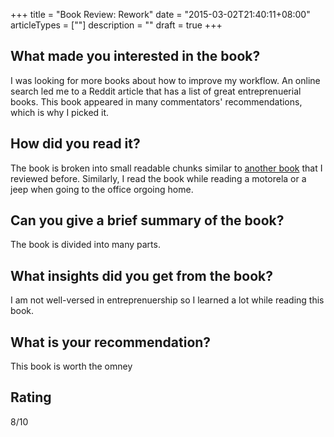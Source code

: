 +++
title = "Book Review: Rework"
date = "2015-03-02T21:40:11+08:00"
articleTypes = [""]
description = ""
draft = true
+++

##  What made you interested in the book?

I was looking for more books about how to improve my workflow. An online search led me to a Reddit article that has a list of great entreprenuerial books. This book appeared in many commentators' recommendations, which is why I picked it.

## How did you read it?

The book is broken into small readable chunks similar to [another book]() that I reviewed before. Similarly, I read the book while reading a motorela or a jeep when going to the office orgoing home.

## Can you give a brief summary of the book?

The book is divided into many parts.


## What insights did you get from the book?

I am not well-versed in entreprenuership so I learned a lot while reading this book.

## What is your recommendation?

This book is worth the omney

## Rating

8/10 

